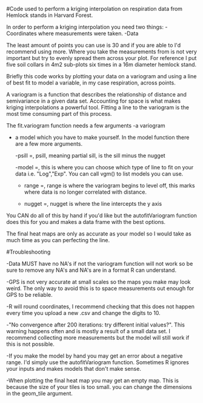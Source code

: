#Code used to perform a kriging interpolation on respiration data from Hemlock stands in Harvard Forest. 

In order to perform a kriging interpolation you need two things:
-Coordinates where measurements were taken. 
-Data

The least amount of points you can use is 30 and if you are able to I'd recommend using more. Where you take the measurements from is not very important but try to evenly spread them across your plot.
For reference I put five soil collars in 4m2 sub-plots six times in a 16m diameter hemlock stand. 

Briefly this code works by plotting your data on a variogram and using a line of best fit to model a variable, in my case respiration, across points.

A variogram is a function that describes the relationship of distance and semivariance in a given data set. Accounting for space is what makes kriging interpolations a powerful tool. 
Fitting a line to the variogram is the most time consuming part of this process.

The fit.variogram function needs a few arguments 
-a variogram

- a model which you have to make yourself. In the model function there are a few more arguments.

    -psill =, psill, meaning partial sill, is the sill minus the nugget

    -model =, this is where you can choose which type of line to fit on your data i.e. "Log","Exp". You can call vgm() to list models you can use.

    - range =, range is where the variogram begins to level off, this marks where data is no longer correlated with distance.
 
    - nugget =, nugget is where the line intercepts the y axis
 
You CAN do all of this by hand if you'd like but the autofitVariogram function does this for you and makes a data frame with the best options. 

The final heat maps are only as accurate as your model so I would take as much time as you can perfecting the line.

#Troubleshooting

-Data MUST have no NA's if not the variogram function will not work so be sure to remove any NA's and NA's are in a format R can understand. 

-GPS is not very accurate at small scales so the maps you make may look weird. The only way to avoid this is to space measurements out enough for GPS to be reliable. 

-R will round coordinates, I recommend checking that this does not happen every time you upload a new .csv and change the digits to 10.

-"No convergence after 200 iterations: try different initial values?". This warning happens often and is mostly a result of a small data set. I recommend collecting more measurements but the model will still work if this is not possible. 

-If you make the model by hand you may get an error about a negative range. I'd simply use the autofitVariogram function. Sometimes R ignores your inputs and makes models that don't make sense. 

-When plotting the final heat map you may get an empty map. This is because the size of your tiles is too small. you can change the dimensions in the geom_tile argument. 


